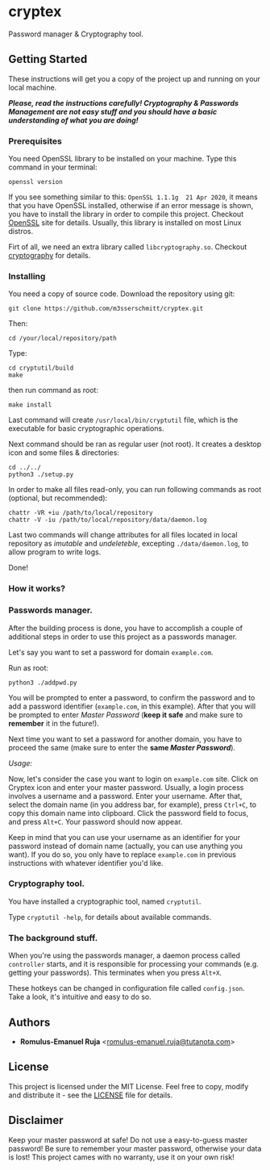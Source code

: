 # cryptex

Password manager & Cryptography tool.

## Getting Started

These instructions will get you a copy of the project up and running on your local machine.

*__Please, read the instructions carefully! Cryptography & Passwords Management are not easy stuff and you should have a basic understanding of what you are doing!__*

### Prerequisites

You need OpenSSL library to be installed on your machine. Type this command in your terminal:

`openssl version`

If you see something similar to this: `OpenSSL 1.1.1g  21 Apr 2020`, it means that you have OpenSSL installed, otherwise if an error message is shown, you have to install the library in order to compile this project. Checkout [OpenSSL](https://www.openssl.org/) site for details. Usually, this library is installed on most Linux distros.

Firt of all, we need an extra library called `libcryptography.so`. Checkout [cryptography](https://github.com/m3sserschmitt/cryptography.git) for details.


### Installing

You need a copy of source code. Download the repository using git:

`git clone https://github.com/m3sserschmitt/cryptex.git`

Then:

`cd /your/local/repository/path`


Type:

```
cd cryptutil/build
make
```

then run command as root:

```
make install
```

Last command will create `/usr/local/bin/cryptutil` file, which is the executable for
basic cryptographic operations.

Next command should be ran as regular user (not root). It creates a desktop icon and some files & directories:

```
cd ../../
python3 ./setup.py
```

In order to make all files read-only, you can run following commands as root (optional, but recommended):

```
chattr -VR +iu /path/to/local/repository
chattr -V -iu /path/to/local/repository/data/daemon.log
```

Last two commands will change attributes for all files located in local repository as *imutable* and *undeleteble*, excepting `./data/daemon.log`, to allow program to write logs.

Done!

### How it works?

### Passwords manager.

After the building process is done, you have to accomplish a couple of additional steps in order to use this project as a passwords manager.

Let's say you want to set a password for domain `example.com`.

Run as root:

`python3 ./addpwd.py`

You will be prompted to enter a password, to confirm the password and to add a password identifier (`example.com`, in this example). After that you will be prompted to enter *Master Password* (__keep it safe__ and make sure to __remember__ it in the future!).

Next time you want to set a password for another domain, you have to proceed the same (make sure to enter the __same *Master Password*__).

*_Usage:_*

Now, let's consider the case you want to login on `example.com` site. Click on Cryptex icon and enter your master password. Usually, a login process involves a username and a password. Enter your username. After that, select the domain name (in you address bar, for example), press `Ctrl+C`, to copy this domain name into clipboard. Click the password field to focus, and press `Alt+C`. Your password should now appear.

Keep in mind that you can use your username as an identifier for your password instead of domain name (actually, you can use anything you want). If you do so, you only have to replace `example.com` in previous instructions with whatever identifier you'd like.

### Cryptography tool.

You have installed a cryptographic tool, named `cryptutil`. 

Type `cryptutil -help`, for details about available commands.


### The background stuff.

When you're using the passwords manager, a daemon process called `controller` starts, and it is responsible for processing your commands (e.g. getting your passwords).
This terminates when you press `Alt+X`.

These hotkeys can be changed in configuration file called `config.json`. Take a look, it's intuitive and easy to do so.

## Authors

* **Romulus-Emanuel Ruja** <<romulus-emanuel.ruja@tutanota.com>>

## License

This project is licensed under the MIT License. Feel free to copy, modify and distribute it - see the [LICENSE](LICENSE) file for details.

## Disclaimer

Keep your master password at safe! Do not use a easy-to-guess master password! Be sure to remember your master password, otherwise your data is lost! This project cames with no warranty, use it on your own risk!